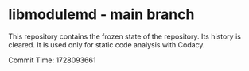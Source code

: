 # libmodulemd - main branch

This repository contains the frozen state of the repository.
Its history is cleared. It is used only for static code
analysis with Codacy.

Commit Time: 1728093661
